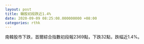```yaml
---
layout: post
title: 韓股初段跌近1.4%
date: 2020-09-09 08:25:08.000000000 +08:00
categories: rthk
---
```


南韓股市下跌，首爾綜合指數初段報2369點，下跌32點，跌幅近1.4%。
